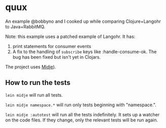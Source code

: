 # quux

An example @bobbyno and I cooked up while comparing Clojure+Langohr to Java+RabbitMQ.

Note: this example uses a patched example of Langohr. It
has:
1. print statements for consumer events
2. A fix to the handling of `subscribe` keys like
   :handle-consume-ok. The bug has been fixed but isn't yet
   in Clojars.


The project uses [Midje](https://github.com/marick/Midje/)).

## How to run the tests

`lein midje` will run all tests.

`lein midje namespace.*` will run only tests beginning with "namespace.".

`lein midje :autotest` will run all the tests indefinitely. It sets up a
watcher on the code files. If they change, only the relevant tests will be
run again.

